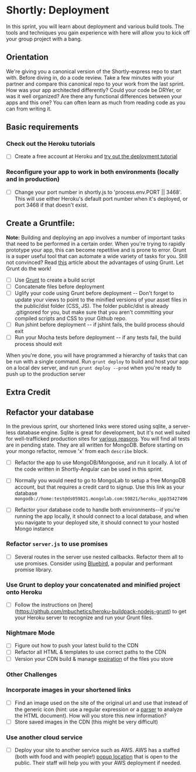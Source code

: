 Shortly: Deployment
==============

In this sprint, you will learn about deployment and various build tools. The tools and techniques you gain experience with here will allow you to kick off your group project with a bang.

## Orientation

We're giving you a canonical version of the Shortly-express repo to start with. Before diving in, do a code review. Take a few minutes with your partner and compare this canonical repo to your work from the last sprint. How was your app architected differently? Could your code be DRYer, or was it well organized? Are there any functional differences between your apps and this one? You can often learn as much from reading code as you can from writing it.


## Basic requirements

### Check out the Heroku tutorials
 * [ ] Create a free account at Heroku and [try out the deployment tutorial](https://devcenter.heroku.com/articles/getting-started-with-nodejs#introduction)

### Reconfigure your app to work in both environments (locally and in production)

 * [ ] Change your port number in shortly.js to 'process.env.PORT || 3468'. This will use either Heroku's default port number when it's deployed, or port 3468 if that doesn't exist.

## Create a Gruntfile:

**Note:** Building and deploying an app involves a number of important tasks that need to be performed in a certain order. When you're trying to rapidly prototype your app, this can become repetitive and is prone to error. Grunt is a super useful tool that can automate a wide variety of tasks for you. Still not convinced? Read [this](http://24ways.org/2013/grunt-is-not-weird-and-hard/) article about the advantages of using Grunt. Let Grunt do the work!

 * [ ] Use [Grunt](http://gruntjs.com/) to create a build script
 * [ ] Concatenate files before deployment
 * [ ] Uglify your code using Grunt before deployment -- Don't forget to update your views to point to the minified versions of your asset files in the public/dist folder (CSS, JS). The folder public/dist is already .gitignored for you, but make sure that you aren't committing your compiled scripts and CSS to your Github repo.
 * [ ] Run jshint before deployment -- if jshint fails, the build process should exit
 * [ ] Run your Mocha tests before deployment -- if any tests fail, the build process should exit

When you're done, you will have programmed a hierarchy of tasks that can be run with a single command. Run `grunt deploy` to build and host your app on a local dev server, and run `grunt deploy --prod` when you're ready to push up to the production server


## Extra Credit

## Refactor your database

In the previous sprint, our shortened links were stored using sqlite, a server-less database engine. Sqlite is great for development, but it's not well suited for well-trafficked production sites for [various reasons](http://stackoverflow.com/questions/913067/sqlite-as-a-production-database-for-a-low-traffic-site). You will find all tests are in pending state. They are all written for MongoDB. Before starting on your mongo refactor, remove 'x' from each `describe` block.

  * [ ] Refactor the app to use MongoDB/Mongoose, and run it locally. A lot of the code written in Shortly-Angular can be used in this sprint. 
  * [ ] Normally you would need to go to MongoLab to setup a free MongoDB account, but that requires a credit card to signup. Use this link as your database `mongodb://home:test@ds059821.mongolab.com:59821/heroku_app35427496`
  * [ ] Refactor your database code to handle both environments--if you're running the app locally, it should connect to a local database, and when you navigate to your deployed site, it should connect to your hosted Mongo instance


### Refactor `server.js` to use promises

  * [ ] Several routes in the server use nested callbacks. Refactor them all to use promises. Consider using [Bluebird](https://github.com/petkaantonov/bluebird), a popular and performant promise library.

### Use Grunt to deploy your concatenated and minified project onto Heroku
 * [ ] Follow the instructions on [here] (https://github.com/mbuchetics/heroku-buildpack-nodejs-grunt) to get your Heroku server to recognize and run your Grunt files. 

### Nightmare Mode

  * [ ] Figure out how to push your latest build to the CDN
  * [ ] Refactor all HTML & templates to use correct paths to the CDN
  * [ ] Version your CDN build & manage [expiration](http://msdn.microsoft.com/en-us/library/gg680306.aspx)  of the files you store

### Other Challenges

### Incorporate images in your shortened links

  * [ ] Find an image used on the site of the original url and use that instead of the generic icon (hint: use a regular expression or a [parser](http://stackoverflow.com/questions/7977945/html-parser-on-nodejs) to analyze the HTML document). How will you store this new information?
  * [ ] Store saved images in the CDN (this might be very difficult)

### Use another cloud service

 * [ ] Deploy your site to another service such as AWS. AWS has a staffed (both with food and with people!) [popup location](https://aws.amazon.com/blogs/aws/aws-popup-loft-in-san-francisco/) that is open to the public. Their staff will help you with your AWS deployment if needed.  
